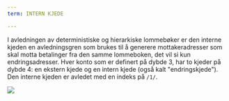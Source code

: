 ```yaml
---
term: INTERN KJEDE

---
```

I avledningen av deterministiske og hierarkiske lommebøker er den interne kjeden en avledningsgren som brukes til å generere mottakeradresser som skal motta betalinger fra den samme lommeboken, det vil si kun endringsadresser. Hver konto som er definert på dybde 3, har to kjeder på dybde 4: en ekstern kjede og en intern kjede (også kalt "endringskjede"). Den interne kjeden er avledet med en indeks på `/1/`.

![](../../dictionnaire/assets/22.webp)